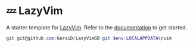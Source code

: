 # 💤 LazyVim

A starter template for [LazyVim](https://github.com/LazyVim/LazyVim).
Refer to the [documentation](https://lazyvim.github.io/installation) to get started.

```powershell
git git@github.com:GersiD/LazyVimGD.git $env:LOCALAPPDATA\nvim  
```
